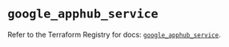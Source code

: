 # `google_apphub_service`

Refer to the Terraform Registry for docs: [`google_apphub_service`](https://registry.terraform.io/providers/hashicorp/google/5.34.0/docs/resources/apphub_service).
